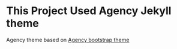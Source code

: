 This Project Used Agency Jekyll theme
====================

Agency theme based on [Agency bootstrap theme ](https://startbootstrap.com/template-overviews/agency/)
